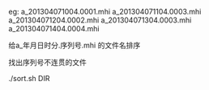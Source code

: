 
eg:
a_201304071004.0001.mhi
a_201304071104.0003.mhi
a_201304071204.0002.mhi
a_201304071304.0003.mhi
a_201304071404.0004.mhi


给a_年月日时分.序列号.mhi 的文件名排序

找出序列号不连贯的文件

./sort.sh DIR



